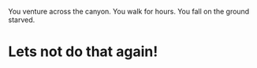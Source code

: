 You venture across the canyon. You walk for hours. You fall on the ground
starved.


# Lets not do that again!
